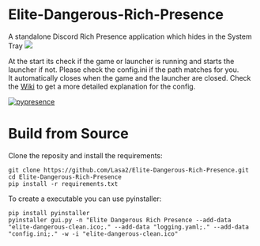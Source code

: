 # Elite-Dangerous-Rich-Presence
A standalone Discord Rich Presence application which hides in the System Tray
![](https://raw.githubusercontent.com/wiki/Lasa2/Elite-Dangerous-Rich-Presence/images/Rich-Presence.jpg)

At the start its check if the game or launcher is running and starts the launcher if not. Please check the config.ini if the path matches for you.  
It automatically closes when the game and the launcher are closed.
Check the [Wiki](https://github.com/Lasa2/Elite-Dangerous-Rich-Presence/wiki) to get a more detailed explanation for the config.

[![pypresence](https://img.shields.io/badge/using-pypresence-00bb88.svg?style=for-the-badge&logo=discord&logoWidth=20)](https://github.com/qwertyquerty/pypresence)


# Build from Source

Clone the reposity and install the requirements:
```
git clone https://github.com/Lasa2/Elite-Dangerous-Rich-Presence.git
cd Elite-Dangerous-Rich-Presence
pip install -r requirements.txt
```
To create a executable you can use pyinstaller:
```
pip install pyinstaller
pyinstaller gui.py -n "Elite Dangerous Rich Presence --add-data "elite-dangerous-clean.ico;." --add-data "logging.yaml;." --add-data "config.ini;." -w -i "elite-dangerous-clean.ico"
```
